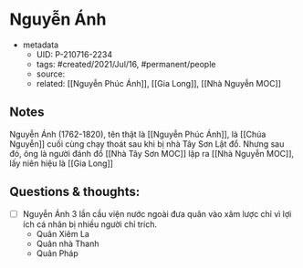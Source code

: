 # Nguyễn Ánh

- metadata
	- UID: P-210716-2234
	- tags: #created/2021/Jul/16, #permanent/people 
	- source: 
	- related: [[Nguyễn Phúc Ánh]], [[Gia Long]], [[Nhà Nguyễn MOC]]

## Notes
Nguyễn Ánh (1762-1820), tên thật là [[Nguyễn Phúc Ánh]], là [[Chúa Nguyễn]] cuối cùng chạy thoát sau khi bị nhà Tây Sơn Lật đổ. Nhưng sau đó, ông là người đánh đổ [[Nhà Tây Sơn MOC]] lập ra [[Nhà Nguyễn MOC]], lấy niên hiệu là [[Gia Long]]

## Questions & thoughts:
- [ ] Nguyễn Ánh 3 lần cầu viện nước ngoài đưa quân vào xâm lược chỉ vì lợi ích cá nhân bị nhiều người chỉ trích.
	- Quân Xiêm La
	- Quân nhà Thanh
	- Quân Pháp
